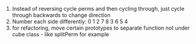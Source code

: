 1. Instead of reversing cycle perms and then cycling through, just cycle 
through backwards to change direction
2. Number each side differently:
   0 1 2
   7 8 3
   6 5 4 
3. for refactoring, move certain prototypes to separate function not 
under cube class - like splitPerm for example
